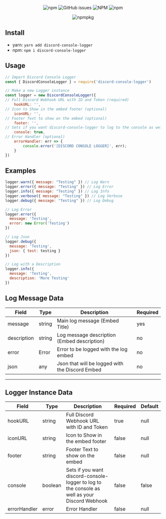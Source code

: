 <p align="center">
  <img alt="npm" src="https://img.shields.io/npm/v/discord-console-logger">
  <img alt="GitHub issues" src="https://img.shields.io/github/issues/lucaslah/discord-console-logger">
  <img alt="NPM" src="https://img.shields.io/npm/l/discord-console-logger">
  <img alt="npm" src="https://img.shields.io/npm/dw/discord-console-logger">
  </p>
  <p align="center">
  <img alt="npmpkg" src="https://nodei.co/npm/discord-console-logger.png" herf="https://npmjs.org/package/discord-console-logger">
  </p>



## Install
- yarn: `yarn add discord-console-logger`
- npm: `npm i discord-console-logger`

## Usage
```javascript
// Import Discord Console Logger
const { DiscordConsoleLogger } = require('discord-console-logger')

// Make a new Logger instance
const logger = new DiscordConsoleLogger({ 
// Full Discord Webhook URL with ID and Token (required)
    hookURL: '',
// Icon to Show in the embed footer (optional)
    iconURL: '', 
// Footer Text to show on the embed (optional)
    footer: '', 
// Sets if you want discord-console-logger to log to the console as well as your Discord Webhook (optional: default false)
    console: true, 
// Error Handler (optional)
    errorHandler: err => {
        console.error('[DISCORD CONSOLE LOGGER]', err); 
    }
})

```

## Examples
```javascript
logger.warn({ message: "Testing" }) // Log Warn
logger.error({ message: "Testing" }) // Log Error
logger.info({ message: "Testing" }) // Log Info
logger.verbose({ message: "Testing" }) // Log Verbose
logger.debug({ message: "Testing" }) // Log Debug

// Log Error
logger.error({
  message: 'Testing',
  error: new Error('Testing')
})

// Log Json
logger.debug({
  message: 'Testing',
  json: { test: testing }
})

// Log with a Description
logger.info({
  message: 'Testing',
  description: 'More Testing'
})
```

## Log Message Data
| Field  | Type  | Description  | Required |
|---|---|---|---|
| message  | string  | Main log message (Embed Title)   |  yes  |
| description  |  string  | Log message description (Embed description)  | no  |
| error  |  Error  | Error to be logged with the log embed  | no  |
| json  |  any | Json that will be logged with the Discord Embed  | no  |
---

## Logger Instance Data
| Field        | Type    | Description                                                                                   | Required | Default |
|--------------|---------|-----------------------------------------------------------------------------------------------|----------|---------|
| hookURL      | string  | Full Discord Webhook URL with ID and Token                                                    | true     | null    |
| iconURL         | string  | Icon to Show in the embed footer                                                              | false    | null    |
| footer       | string  | Footer Text to show on the embed                                                              | false    | null    |
| console      | boolean | Sets if you want discord-console-logger to log to the console as well as your Discord Webhook | false    | false   |
| errorHandler | error   | Error Handler                                                                                 | false    | null    |
